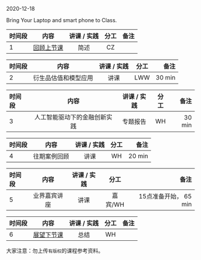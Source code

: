  

2020-12-18

Bring Your Laptop and smart phone to Class. 


| 时间段  |  内容    | 讲课 / 实践     |  分工  |备注       |
| :---    |   :----:    |   :----:    |    :----:    |       ---: |
|    1    | [回顾上节课](../WW13/WW13-Plan.md)    |  简述   |   CZ     |        |


|  时间段  |  内容    | 讲课 / 实践     |  分工  |备注       |
| :---    |   :----:    |   :----:    |    :----:    |       ---: |
|    2    |  衍生品估值和模型应用   |    讲课     |   LWW   |   30 min   |


|  时间段  |  内容    | 讲课 / 实践     |  分工  |备注       |
| :---    |   :----:    |   :----:    |    :----:    |       ---: |
|    3    |  人工智能驱动下的金融创新实践   |    专题报告     |   WH   |   30 min   |


|  时间段  |  内容    | 讲课 / 实践     |  分工  |备注       |
| :---    |   :----:    |   :----:    |    :----:    |       ---: |
|    4    |  往期案例回顾   |    讲课     |   WH   |   20 min   |


|  时间段  |  内容    | 讲课 / 实践     |  分工  |备注       |
| :---    |   :----:    |   :----:    |    :----:    |       ---: |
|    5    |  业界嘉宾讲座 |  讲课 |      嘉宾/WH      |  15点准备开始， 65 min  |


| 时间段  |  内容    | 讲课 / 实践     |  分工  |备注       |
| :---    |   :----:    |   :----:    |    :----:    |       ---: |
|    6    | [展望下节课](../WW15/WW15-Plan.md)     | 总结   |   WH   |        |



大家注意：勿上传``有版权``的课程参考资料。
